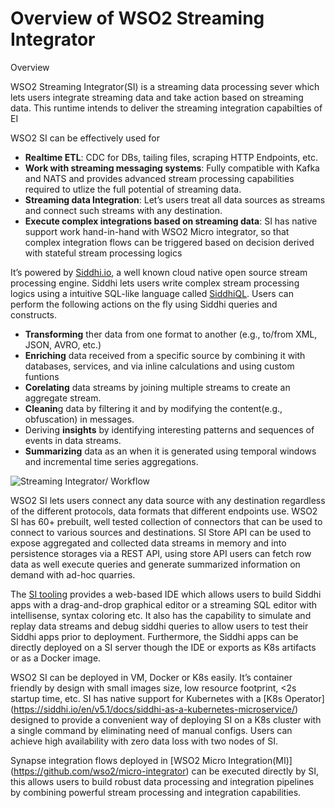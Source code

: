 
# Overview of WSO2 Streaming Integrator


Overview

WSO2 Streaming Integrator(SI) is a streaming data processing sever which lets users integrate streaming data and take action based on streaming data. This runtime intends to deliver the streaming integration capabilties of EI

WSO2 SI can be effectively used for 
+ **Realtime ETL**: CDC for DBs, tailing files, scraping HTTP Endpoints, etc.
+ **Work with streaming messaging systems**: Fully compatible with Kafka and NATS and provides advanced stream processing capabilities required to utlize the full potential of streaming data.
+ **Streaming data Integration**: Let’s users treat all data sources as streams and connect such streams with any destination. 
+ **Execute complex integrations based on streaming data**: SI has native support work hand-in-hand with WSO2 Micro integrator, so that complex integration flows can be triggered based on decision derived with stateful stream processing logics


It’s powered by [Siddhi.io](https://siddhi.io/), a well known cloud native open source stream processing engine. Siddhi lets users write complex stream processing logics using a intuitive SQL-like language called [SiddhiQL](https://siddhi.io/en/v5.0/docs/). Users can perform the following actions on the fly using Siddhi queries and constructs. 
 + **Transforming** ther data from one format to another (e.g., to/from XML, JSON, AVRO, etc.)
 + **Enriching** data received from a specific source by combining it with databases, services, and via inline calculations and using custom funtions
 + **Corelating** data streams by joining multiple streams to create an aggregate stream.
 + **Cleanin**g data by filtering it and by modifying the content(e.g., obfuscation) in messages.
 + Deriving **insights** by identifying interesting patterns and sequences of events in data streams.
 + **Summarizing** data as an when it is generated using temporal windows and incremental time series aggregations.
 
 ![Streaming Integrator/ Workflow](docs/images/streaming-integrator.png)

WSO2 SI lets users connect any data source with any destination regardless of the different protocols, data formats that different endpoints use. WSO2 SI has 60+ prebuilt, well tested collection of connectors that can be used to connect to various sources and destinations. SI Store API can be used to expose aggregated and collected data streams in memory and into persistence storages via a REST API, using store API users can fetch row data as well execute queries and generate summarized information on demand with ad-hoc quarries.

The [SI tooling](https://github.com/wso2/streaming-integrator-tooling) provides a web-based IDE which allows users to build Siddhi apps with a drag-and-drop graphical editor or a streaming SQL editor with intellisense, syntax coloring etc. It also has the capability to simulate and replay data streams and debug siddhi queries to allow users to test their Siddhi apps prior to deployment. Furthermore, the Siddhi apps can be directly deployed on a SI server though the IDE or exports as K8s artifacts or as a Docker image.

WSO2 SI can be deployed in VM, Docker or K8s easily. It’s container friendly by design with small images size, low resource footprint, <2s startup time, etc. SI has native support for Kubernetes with a [K8s Operator] (https://siddhi.io/en/v5.1/docs/siddhi-as-a-kubernetes-microservice/) designed to provide a convenient way of deploying SI on a K8s cluster with a single command by eliminating need of manual configs. Users can achieve high availability with zero data loss with two nodes of SI.

Synapse integration flows deployed in [WSO2 Micro Integration(MI)] (https://github.com/wso2/micro-integrator) can be executed directly by SI, this allows users to build robust data processing and integration pipelines by combining powerful stream processing and integration capabilities. 
 

 
